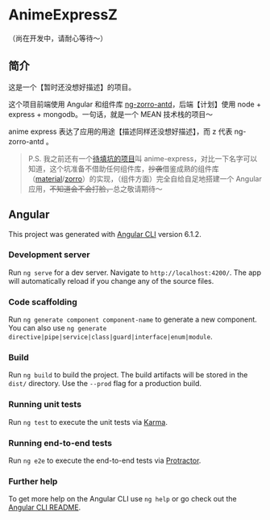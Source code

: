 # AnimeExpressZ

（尚在开发中，请耐心等待～）

## 简介

这是一个【暂时还没想好描述】的项目。

这个项目前端使用 Angular 和组件库 [ng-zorro-antd](https://ng.ant.design/)，后端【计划】使用 node + express + mongodb。一句话，就是一个 MEAN 技术栈的项目～

anime express 表达了应用的用途【描述同样还没想好描述】，而 z 代表 ng-zorro-antd 。

> P.S. 我之前还有一个[待填坑的项目](https://github.com/baishusama/anime-express)叫 anime-express，对比一下名字可以知道，这个坑准备不借助任何组件库，~~抄袭~~借鉴成熟的组件库（[material](https://github.com/angular/material2)/[zorro](https://github.com/NG-ZORRO/ng-zorro-antd)）的实现，（组件方面）完全自给自足地搭建一个 Angular 应用，~~不知道会不会打脸，~~总之敬请期待～

## Angular

This project was generated with [Angular CLI](https://github.com/angular/angular-cli) version 6.1.2.

### Development server

Run `ng serve` for a dev server. Navigate to `http://localhost:4200/`. The app will automatically reload if you change any of the source files.

### Code scaffolding

Run `ng generate component component-name` to generate a new component. You can also use `ng generate directive|pipe|service|class|guard|interface|enum|module`.

### Build

Run `ng build` to build the project. The build artifacts will be stored in the `dist/` directory. Use the `--prod` flag for a production build.

### Running unit tests

Run `ng test` to execute the unit tests via [Karma](https://karma-runner.github.io).

### Running end-to-end tests

Run `ng e2e` to execute the end-to-end tests via [Protractor](http://www.protractortest.org/).

### Further help

To get more help on the Angular CLI use `ng help` or go check out the [Angular CLI README](https://github.com/angular/angular-cli/blob/master/README.md).
